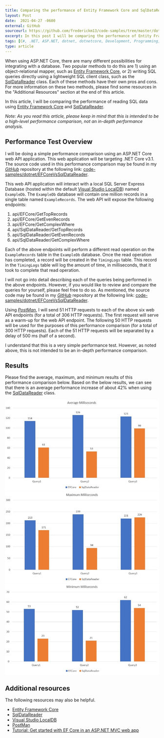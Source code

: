```yaml
---
title: Comparing the performance of Entity Framework Core and SqlDataReader in ASP.NET Core
layout: Post
date:  2021-04-27 -0600
external: GitHub
sourceurl: https://github.com/frederickm13/code-samples/tree/master/dotnet/EFCoreVsSqlDataReader
excerpt: In this post I will be comparing the performance of Entity Framework Core and SqlDataReader in ASP.NET Core
tags: [C#, .NET, ASP.NET, dotnet, dotnetcore, Development, Programming, database, Entity Framework, Entity Framework Core, SqlDataReader, SQL, Performance]
type: article
---
```


When using ASP.NET Core, there are many different possibilities for integrating with a database. Two popular methods to do this are 1) using an object-relational mapper, such as [Entity Framework Core](https://docs.microsoft.com/en-us/ef/core/), or 2) writing SQL queries directly using a lightweight SQL client class, such as the [SqlDataReader](https://docs.microsoft.com/en-us/dotnet/api/system.data.sqlclient.sqldatareader?view=dotnet-plat-ext-5.0) class. Each of these methods have their own pros and cons. For more information on these two methods, please find some resources in the "Additional Resources" section at the end of this article.

In this article, I will be comparing the performance of reading SQL data using [Entity Framework Core](https://docs.microsoft.com/en-us/ef/core/) and [SqlDataReader](https://docs.microsoft.com/en-us/dotnet/api/system.data.sqlclient.sqldatareader?view=dotnet-plat-ext-5.0). 

*Note: As you read this article, please keep in mind that this is intended to be a high-level performance comparison, not an in-depth performance analysis.*

## Performance Test Overview
I will be doing a simple performance comparison using an ASP.NET Core web API application. This web application will be targeting .NET Core v3.1. The source code used in this performance comparison may be found in my *[GitHub](https://github.com/)* repository at the following link: [code-samples/dotnet/EFCoreVsSqlDataReader](https://github.com/frederickm13/code-samples/tree/master/dotnet/EFCoreVsSqlDataReader). 

This web API application will interact with a local SQL Server Express Database (hosted within the default [Visual Studio LocalDB](https://docs.microsoft.com/en-us/sql/database-engine/configure-windows/sql-server-express-localdb?view=sql-server-ver15)) named `ExampleDb`. The `ExampleDb` database will contain one million records in a single table named `ExampleRecords`. The web API will expose the following endpoints: 

1. api/EFCore/GetTopRecords
2. api/EFCore/GetEvenRecords
3. api/EFCore/GetComplexWhere
4. api/SqlDataReader/GetTopRecords
5. api/SqlDataReader/GetEvenRecords
6. api/SqlDataReader/GetComplexWhere

Each of the above endpoints will perform a different read operation on the `ExampleRecords` table in the `ExampleDb` database. Once the read operation has completed, a record will be created in the `TimingLogs` table. This record in the `TimingLogs` table will log the amount of time, in milliseconds, that it took to complete that read operation. 

I will not go into detail describing each of the queries being performed in the above endpoints. However, if you would like to review and compare the queries for yourself, please feel free to do so. As mentioned, the source code may be found in my *[GitHub](https://github.com/)* repository at the following link: [code-samples/dotnet/EFCoreVsSqlDataReader](https://github.com/frederickm13/code-samples/tree/master/dotnet/EFCoreVsSqlDataReader).

Using *[PostMan](https://www.postman.com/)*, I will send 51 HTTP requests to each of the above six web API endpoints (for a total of 306 HTTP requests). The first request will serve as a warm-up for the web API endpoint. The following 50 HTTP requests will be used for the purposes of this performance comparison (for a total of 300 HTTP requests). Each of the 51 HTTP requests will be separated by a delay of 500 ms (half of a second).

I understand that this is a very simple performance test. However, as noted above, this is not intended to be an in-depth performance comparison.

## Results
Please find the average, maximum, and minimum results of this performance comparison below. Based on the below results, we can see that there is an average performance increase of about 42% when using the [SqlDataReader](https://docs.microsoft.com/en-us/dotnet/api/system.data.sqlclient.sqldatareader?view=dotnet-plat-ext-5.0) class. 

<img src="/assets/images/SqlReadPerformance_Avg.jpg" class="rounded w-75">

<img src="/assets/images/SqlReadPerformance_Max.jpg" class="rounded w-75">

<img src="/assets/images/SqlReadPerformance_Min.jpg" class="rounded w-75">

## Additional resources
The following resources may also be helpful.

- [Entity Framework Core](https://docs.microsoft.com/en-us/ef/core/)
- [SqlDataReader](https://docs.microsoft.com/en-us/dotnet/api/system.data.sqlclient.sqldatareader?view=dotnet-plat-ext-5.0)
- [Visual Studio LocalDB](https://docs.microsoft.com/en-us/sql/database-engine/configure-windows/sql-server-express-localdb?view=sql-server-ver15)
- [PostMan](https://www.postman.com/)
- [Tutorial: Get started with EF Core in an ASP.NET MVC web app](https://docs.microsoft.com/en-us/aspnet/core/data/ef-mvc/intro?view=aspnetcore-5.0)